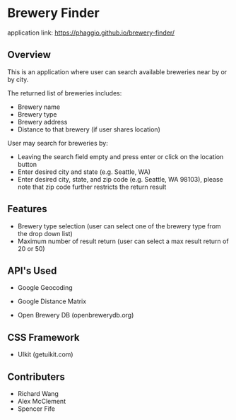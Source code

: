 # Brewery Finder

application link: https://phaggio.github.io/brewery-finder/

## Overview

This is an application where user can search available breweries near by or by city.

The returned list of breweries includes:

- Brewery name
- Brewery type
- Brewery address
- Distance to that brewery (if user shares location)

User may search for breweries by:

- Leaving the search field empty and press enter or click on the location button
- Enter desired city and state (e.g. Seattle, WA)
- Enter desired city, state, and zip code (e.g. Seattle, WA 98103), please note that zip code further restricts the return result

## Features

- Brewery type selection (user can select one of the brewery type from the drop down list)
- Maximum number of result return (user can select a max result return of 20 or 50)

## API's Used

- Google Geocoding

- Google Distance Matrix

- Open Brewery DB (openbrewerydb.org)

## CSS Framework

- UIkit (getuikit.com)

## Contributers

- Richard Wang
- Alex McClement
- Spencer Fife
